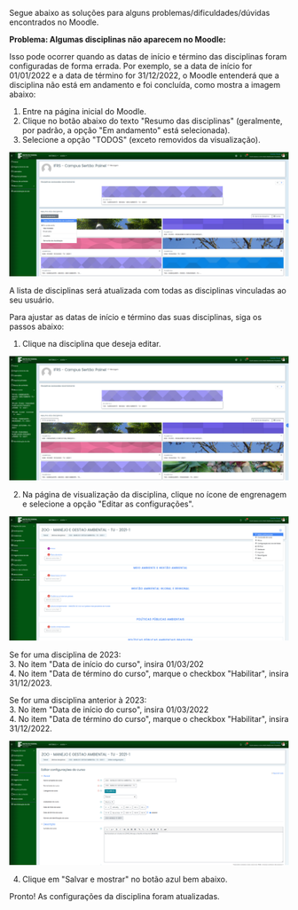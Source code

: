 Segue abaixo as soluções para alguns problemas/dificuldades/dúvidas encontrados no Moodle.

**Problema: Algumas disciplinas não aparecem no Moodle:**

Isso pode ocorrer quando as datas de início e término das disciplinas foram configuradas de forma errada. Por exemplo, se a data de início for 01/01/2022 e a data de término for 31/12/2022, o Moodle entenderá que a disciplina não está em andamento e foi concluída, como mostra a imagem abaixo:

1. Entre na página inicial do Moodle.
2. Clique no botão abaixo do texto "Resumo das disciplinas" (geralmente, por padrão, a opção "Em andamento" está selecionada).
3. Selecione a opção "TODOS" (exceto removidos da visualização).

![Descrição da imagem](moodle/images/pagina-inicial-visualizar-todas-as-disciplinas.png  )
<!-- <img src="moodle/images/pagina-inicial-visualizar-todas-as-disciplinas.png" /> -->

A lista de disciplinas será atualizada com todas as disciplinas vinculadas ao seu usuário.

Para ajustar as datas de início e término das suas disciplinas, siga os passos abaixo:

1. Clique na disciplina que deseja editar.

<img src="moodle/images/lista-disciplinas-pagina-incial-editada.png" />

2. Na página de visualização da disciplina, clique no ícone de engrenagem e selecione a opção "Editar as configurações".

<img src="moodle/images/visualizacao-da-disciplina.png" />

Se for uma disciplina de 2023:  
3. No item "Data de início do curso", insira 01/03/202  
4. No item "Data de término do curso", marque o checkbox "Habilitar", insira 31/12/2023.

Se for uma disciplina anterior à 2023:  
3. No item "Data de início do curso", insira 01/03/2022  
4. No item "Data de término do curso", marque o checkbox "Habilitar", insira 31/12/2022.

<img src="moodle/images/edicao-configuracao-disciplina.png" />

4. Clique em "Salvar e mostrar" no botão azul bem abaixo.

Pronto! As configurações da disciplina foram atualizadas.
